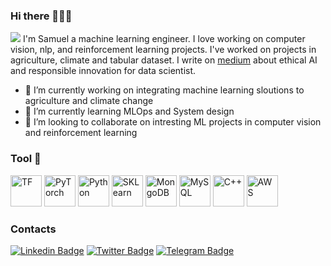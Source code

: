 ### Hi there 👋👋👋

![](https://drive.google.com/uc?export=view&id=1yd6ZGZu0FlGo8Bes-ww6H6ICFgR4Vnl7)
I'm Samuel a machine learning engineer. I love working on computer vision, nlp, and reinforcement learning projects. I've worked on projects in agriculture, climate and tabular dataset. I write on [medium](https://medium.com/@samuel-taiwo) about ethical AI and responsible innovation for data scientist.

<!--
**Leumastai/Leumastai** is a ✨ _special_ ✨ repository because its `README.md` (this file) appears on your GitHub profile.
Hi

Here are some ideas to get you started:
-->

- 🔭 I’m currently working on integrating machine learning sloutions to agriculture and climate change
- 🌱 I’m currently learning MLOps and System design
- 👯 I’m looking to collaborate on intresting ML projects in computer vision and reinforcement learning
<!--
- 🤔 I’m looking for help with ...
- 💬 Ask me about ...
- 📫 How to reach me: ...
- 😄 Pronouns: ...
- ⚡ Fun fact: ...
-->



### Tool 🧰
<img alt= "TF" src="https://drive.google.com/uc?export=view&id=1D-qjtTCd87c9tJ8sLxbp02fz5S9DVveL" width="50" height="50"> <img alt= "PyTorch" src="https://drive.google.com/uc?export=view&id=1Wl87dcx375oOWwYP56hPJ7e5k1GjOhgj" width="50" height="50"> <img alt="Python" src="https://drive.google.com/uc?export=view&id=15bMgn6unJQZcV1WrSQpJBOGP4TEfs6hC" width="50" height="50"> <img alt="SKLearn" src="https://drive.google.com/uc?export=view&id=1QtAlZkP2CNeG77gyNBPEAdEwKNF1aPaE" width="50" height="50"> <img alt="MongoDB" src="https://drive.google.com/uc?export=view&id=1iyiVkTY9eDgPTlSddekhXR8PY7MDweyZ" width="50" height="50"> <img alt="MySQL" src="https://drive.google.com/uc?export=view&id=1O4G8Xnqn1O5UHj2LTA9ZovTsjGHjtvNb" width="50" height="50"> <img alt="C++" src="https://drive.google.com/uc?export=view&id=1EWlamS0zWWvGKNkEdFMKAGZyqDQDIyjB" width="50" height="50"> <img alt="AWS" src="https://drive.google.com/uc?export=view&id=1mWuBFI9CXkJJPjUxZlvwGiVAWLY4UfKo" width="50" height="50"> 

### Contacts
[![Linkedin Badge](https://img.shields.io/badge/linkedin-0077B5?logo=linkedin&logoColor=white&style=for-the-badge)](https://www.linkedin.com/in/samuel-taiwo-oladipupo)
[![Twitter Badge](https://img.shields.io/badge/Twitter-1DA1F2?logo=twitter&logoColor=white&style=for-the-badge)](https://www.twitter.com/leumas_tai)
[![Telegram Badge](https://img.shields.io/badge/Telegram-26A5E4?logo=telegram&logoColor=white&style=for-the-badge)](https://t.me/leumastai)

<!--
https://aleksandarpopovic.com/Easiest-way-to-set-up-your-Github-profile-page/ <-- To understand how to use sheild.io as seen above
[![Discord Badge](https://img.shields.io/badge/Discord-5865F2?logo=discord&logoColor=whit&style=for-the-bagde)](https://www.discord.com/leumas_tai#2064)
<img alt= "LinkedIn" src="https://drive.google.com/uc?export=view&id=1w-HHyl2Q-f81jf1_EAKKXlCILOWClo1M" width="20" height="20" onclick="document.location.href='https://www.linkedin.com/in/samuel-taiwo-oladipupo/'"> <img alt="Discord" src="https://drive.google.com/uc?export=view&id=1DQzUPy6wIX1OFyYNSUr3HIpuA-eUAHHk" width="20" height="20"> <img alt="Twitter" src="https://drive.google.com/uc?export=view&id=1YLb4oPYFS_sNqfRqybjbmevc45-rloQf" width="20" height="20">
-->
